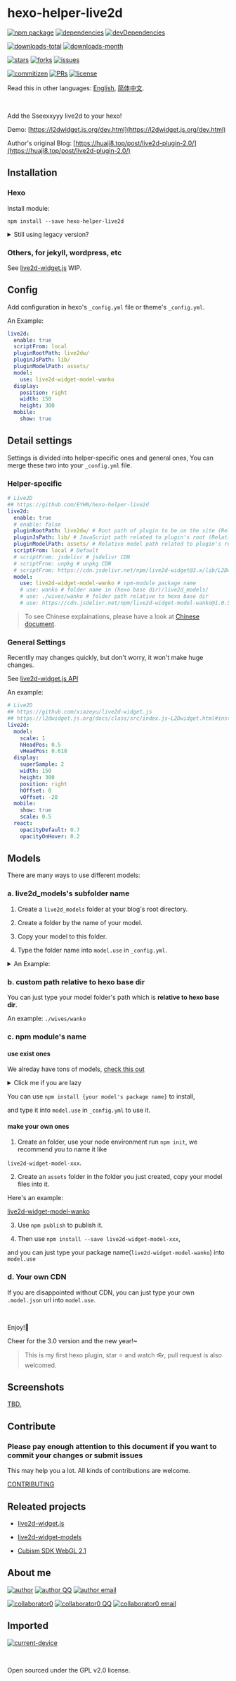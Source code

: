 # hexo-helper-live2d

[![npm package][npm-package]][npm-package-url]
[![dependencies][dependencies]][dependencies-url]
[![devDependencies][devDependencies]][devDependencies-url]

[![downloads-total][downloads-total]][downloads-total-url]
[![downloads-month][downloads-month]][downloads-month-url]

[![stars][stars]][stars-url]
[![forks][forks]][forks-url]
[![issues][issues]][issues-url]

[![commitizen][commitizen]][commitizen-url]
[![PRs][PRs]][PRs-url]
[![license][license]][license-url]

Read this in other languages: [English](README.md), [简体中文](README.zh-CN.md).

<br>

Add the Sseexxyyy live2d to your hexo!

Demo: [https://l2dwidget.js.org/dev.html](https://l2dwidget.js.org/dev.html)

Author's original Blog: [https://huaji8.top/post/live2d-plugin-2.0/](https://huaji8.top/post/live2d-plugin-2.0/)

## Installation

### Hexo

Install module:

```
npm install --save hexo-helper-live2d
```

<details><summary>Still using legacy version?</summary><br>

Please delete `{{ live2d() }}` or `<%- live2d() %>` before `</body>` in
`layout/layout.ejs` or `layout/_layout.swig`.

We recommend you to use `npm install --save hexo-helper-live2d@3.x` to force
install the latest version.

</details>

### Others, for jekyll, wordpress, etc

See [live2d-widget.js](https://github.com/xiazeyu/live2d-widget.js) WIP.

## Config

Add configuration in hexo's `_config.yml` file or theme's `_config.yml`.

An Example:

``` yml
live2d:
  enable: true
  scriptFrom: local
  pluginRootPath: live2dw/
  pluginJsPath: lib/
  pluginModelPath: assets/
  model:
    use: live2d-widget-model-wanko
  display:
    position: right
    width: 150
    height: 300
  mobile:
    show: true
```

## Detail settings

Settings is divided into helper-specific ones and general ones,
You can merge these two into your `_config.yml` file.

### Helper-specific

``` yml
# Live2D
## https://github.com/EYHN/hexo-helper-live2d
live2d:
  enable: true
  # enable: false
  pluginRootPath: live2dw/ # Root path of plugin to be on the site (Relative)
  pluginJsPath: lib/ # JavaScript path related to plugin's root (Relative)
  pluginModelPath: assets/ # Relative model path related to plugin's root (Relative)
  scriptFrom: local # Default
  # scriptFrom: jsdelivr # jsdelivr CDN
  # scriptFrom: unpkg # unpkg CDN
  # scriptFrom: https://cdn.jsdelivr.net/npm/live2d-widget@3.x/lib/L2Dwidget.min.js # Your custom url
  model:
    use: live2d-widget-model-wanko # npm-module package name
    # use: wanko # folder name in (hexo base dir)/live2d_models/
    # use: ./wives/wanko # folder path relative to hexo base dir
    # use: https://cdn.jsdelivr.net/npm/live2d-widget-model-wanko@1.0.5/assets/wanko.model.json # Your custom url
```

> To see Chinese explainations, please have a look at [Chinese document](README.zh-CN.md).

### General Settings

Recentlly may changes quickly, but don't worry, it won't make huge changes.

See [live2d-widget.js API](https://l2dwidget.js.org/docs/class/src/index.js~L2Dwidget.html#instance-method-init)

An example:

```yml
# Live2D
## https://github.com/xiazeyu/live2d-widget.js
## https://l2dwidget.js.org/docs/class/src/index.js~L2Dwidget.html#instance-method-init
live2d:
  model:
    scale: 1
    hHeadPos: 0.5
    vHeadPos: 0.618
  display:
    superSample: 2
    width: 150
    height: 300
    position: right
    hOffset: 0
    vOffset: -20
  mobile:
    show: true
    scale: 0.5
  react:
    opacityDefault: 0.7
    opacityOnHover: 0.2
```

## Models

There are many ways to use different models:

### a. live2d_models's subfolder name

1. Create a `live2d_models` folder at your blog's root directory.

2. Create a folder by the name of your model.

3. Copy your model to this folder.

4. Type the folder name into `model.use` in `_config.yml`.

<details><summary>An Example:</summary><br>

Your model is named `mymiku`.

Then, create a folder at  `/` (Which should exists `_config.yml`, `sources`,
 `themes` ) named `mymiku`.

Copy your model to `/live2d_models/mymiku/`.

Up to now, there should be an `.model.json` file (for example, `mymiku.model.json`)

in the directory of `/live2d_models/mymiku/`.

Type `mymiku` into `model.use` in `_config.yml`.

</details>

### b. custom path relative to hexo base dir

You can just type your model folder's path which is **relative to hexo base dir**.

An example: `./wives/wanko`

### c. npm module's name

#### use exist ones

We alreday have tons of models, [check this out](https://github.com/xiazeyu/live2d-widget-models)

<details><summary>Click me if you are lazy</summary><br>

- `live2d-widget-model-chitose`
- `live2d-widget-model-epsilon2_1`
- `live2d-widget-model-gf`
- `live2d-widget-model-haru/01` (use `npm install --save live2d-widget-model-haru`)
- `live2d-widget-model-haru/02` (use `npm install --save live2d-widget-model-haru`)
- `live2d-widget-model-haruto`
- `live2d-widget-model-hibiki`
- `live2d-widget-model-hijiki`
- `live2d-widget-model-izumi`
- `live2d-widget-model-koharu`
- `live2d-widget-model-miku`
- `live2d-widget-model-ni-j`
- `live2d-widget-model-nico`
- `live2d-widget-model-nietzsche`
- `live2d-widget-model-nipsilon`
- `live2d-widget-model-nito`
- `live2d-widget-model-shizuku`
- `live2d-widget-model-tororo`
- `live2d-widget-model-tsumiki`
- `live2d-widget-model-unitychan`
- `live2d-widget-model-wanko`
- `live2d-widget-model-z16`

</details>

You can use `npm install {your model's package name}` to install,

and type it into `model.use` in `_config.yml` to use it.

#### make your own ones

1. Create an folder, use your node environment run `npm init`, we recommend
   you to name it like

`live2d-widget-model-xxx`.

2. Create an `assets` folder in the folder you just created, copy your model
   files into it.

Here's an example:

[live2d-widget-model-wanko](https://cdn.jsdelivr.net/npm/live2d-widget-model-wanko)

3. Use `npm publish` to publish it.

4. Then use `npm install --save live2d-widget-model-xxx`,

and you can just type your package name(`live2d-widget-model-wanko`) into `model.use`

### d. Your own CDN

If you are disappointed without CDN, you can just type your own `.model.json`
url into `model.use`.

<br>

Enjoy!:beer:

Cheer for the 3.0 version and the new year!~

> This is my first hexo plugin, star :star: and watch :eyeglasses:,
pull request is also welcomed.

## Screenshots

[TBD.](https://huaji8.top/post/live2d-plugin-2.0/)

## Contribute

### Please pay enough attention to this document if you want to commit your changes or submit issues

This may help you a lot. All kinds of contributions are welcome.

[CONTRIBUTING](.github/CONTRIBUTING.md)

## Releated projects

- [live2d-widget.js](https://github.com/xiazeyu/live2d-widget.js)

- [live2d-widget-models](https://github.com/xiazeyu/live2d-widget-models)

- [Cubism SDK WebGL 2.1](http://sites.cybernoids.jp/cubism-sdk2_e/webgl2-1)

## About me

[![author][author]][author-url]
[![author QQ][author-qq]][author-qq-url]
[![author email][author-email]][author-email-url]

[![collaborator0][collaborator0]][collaborator0-url]
[![collaborator0 QQ][collaborator0-qq]][collaborator0-qq-url]
[![collaborator0 email][collaborator0-email]][collaborator0-email-url]

## Imported

[![current-device][current-device]][current-device-url]

<br>

Open sourced under the GPL v2.0 license.

[npm-package]: https://badge.fury.io/js/hexo-helper-live2d.svg?label=hexo-helper-live2d
[npm-package-url]: https://www.npmjs.com/package/hexo-helper-live2d

[dependencies]: https://img.shields.io/david/EYHN/hexo-helper-live2d.svg
[dependencies-url]: javascript:void(0);

[devDependencies]:  https://img.shields.io/david/dev/EYHN/hexo-helper-live2d.svg
[devDependencies-url]: javascript:void(0);

[downloads-total]:  https://img.shields.io/npm/dt/hexo-helper-live2d.svg
[downloads-total-url]: https://www.npmjs.com/package/hexo-helper-live2d

[downloads-month]: https://img.shields.io/npm/dm/hexo-helper-live2d.svg
[downloads-month-url]: https://www.npmjs.com/package/hexo-helper-live2d

[stars]: https://img.shields.io/github/stars/EYHN/hexo-helper-live2d.svg
[stars-url]: https://github.com/EYHN/hexo-helper-live2d/stargazers

[forks]: https://img.shields.io/github/forks/EYHN/hexo-helper-live2d.svg
[forks-url]: https://github.com/EYHN/hexo-helper-live2d/network

[issues]: https://img.shields.io/github/issues/EYHN/hexo-helper-live2d.svg
[issues-url]: https://github.com/EYHN/hexo-helper-live2d/issues

[commitizen]: https://img.shields.io/badge/commitizen-friendly-brightgreen.svg
[commitizen-url]: http://commitizen.github.io/cz-cli/

[PRs]: https://img.shields.io/badge/PRs-welcome-brightgreen.svg?style=flat-square
[PRs-url]: http://makeapullrequest.com

[license]: https://img.shields.io/github/license/EYHN/hexo-helper-live2d.svg
[license-url]: https://github.com/EYHN/hexo-helper-live2d/blob/master/LICENSE

[author]: https://img.shields.io/badge/author-cneyhn-green.svg
[author-url]: https://delusion.coding.me/

[author-qq]: https://img.shields.io/badge/QQ-1106996185-blue.svg
[author-qq-url]: tencent://message/?uin=1106996185&Site=Senlon.Net&Menu=yes

[author-email]: https://img.shields.io/badge/Emali%20me-cneyhn@gmail.com-green.svg
[author-email-url]: mailto:cneyhn@gmail.com

[collaborator0]: https://img.shields.io/badge/collaborator-xiazeyu-green.svg
[collaborator0-url]: https://xiazeyu.coding.me/

[collaborator0-qq]: https://img.shields.io/badge/QQ-2320732807-blue.svg
[collaborator0-qq-url]: tencent://message/?uin=2320732807&Site=Senlon.Net&Menu=yes

[collaborator0-email]: https://img.shields.io/badge/Emali%20me-xiazeyu_2011@126.com-green.svg
[collaborator0-email-url]: mailto:xiazeyu_2011@126.com

[current-device]: https://img.shields.io/npm/v/current-device.svg?label=current-device
[current-device-url]: https://github.com/matthewhudson/current-device
